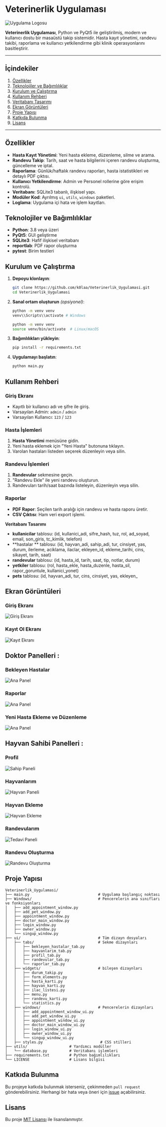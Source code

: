 # Veterinerlik Uygulaması

![Uygulama Logosu](resources/icons/app_icon.png)

**Veterinerlik Uygulaması**, Python ve PyQt5 ile geliştirilmiş, modern ve kullanıcı dostu bir masaüstü takip sistemidir. Hasta kayıt yönetimi, randevu takibi, raporlama ve kullanıcı yetkilendirme gibi klinik operasyonlarını basitleştirir.

---

## İçindekiler

1. [Özellikler](#özellikler)
2. [Teknolojiler ve Bağımlılıklar](#teknolojiler-ve-bağımlılıklar)
3. [Kurulum ve Çalıştırma](#kurulum-ve-çalıştırma)
4. [Kullanım Rehberi](#kullanım-rehberi)
5. [Veritabanı Tasarımı](#veritabanı-tasarımı)
6. [Ekran Görüntüleri](#ekran-görüntüleri)
7. [Proje Yapısı](#proje-yapısı)
8. [Katkıda Bulunma](#katkıda-bulunma)
9. [Lisans](#lisans)

---

## Özellikler

* **Hasta Kayıt Yönetimi**: Yeni hasta ekleme, düzenleme, silme ve arama.
* **Randevu Takip**: Tarih, saat ve hasta bilgilerini içeren randevu oluşturma, güncelleme ve iptal.
* **Raporlama**: Günlük/haftalık randevu raporları, hasta istatistikleri ve detaylı PDF çıktısı.
* **Kullanıcı Yetkilendirme**: Admin ve Personel rollerine göre erişim kontrolü.
* **Veritabanı**: SQLite3 tabanlı, ilişkisel yapı.
* **Modüler Kod**: Ayrılmış `ui`, `utils`, `windows` paketleri.
* **Loglama**: Uygulama içi hata ve işlem kayıtları.

## Teknolojiler ve Bağımlılıklar

* **Python**: 3.8 veya üzeri
* **PyQt5**: GUI geliştirme
* **SQLite3**: Hafif ilişkisel veritabanı
* **reportlab**: PDF rapor oluşturma
* **pytest**: Birim testleri

## Kurulum ve Çalıştırma

1. **Depoyu klonlayın**:

   ```bash
   git clone https://github.com/k0laa/Veterinerlik_Uygulamasi.git
   cd Veterinerlik_Uygulamasi
   ```
2. **Sanal ortam oluşturun** _(opsiyonel)_:

   ```bash
   python -m venv venv
   venv\\Scripts\\activate # Windows
   ```
   ```bash
   python -m venv venv
   source venv/bin/activate  # Linux/macOS
   ```
3. **Bağımlılıkları yükleyin**:

   ```bash
   pip install -r requirements.txt
   ```
4. **Uygulamayı başlatın**:

   ```bash
   python main.py
   ```

## Kullanım Rehberi

### Giriş Ekranı

* Kayıtlı bir kullanıcı adı ve şifre ile giriş.
* Varsayılan Admin: `admin` / `admin`
* Varsayılan Kullanıcı: `123` / `123`

### Hasta İşlemleri

1. **Hasta Yönetimi** menüsüne gidin.
2. Yeni hasta eklemek için "Yeni Hasta" butonuna tıklayın.
3. Varolan hastaları listeden seçerek düzenleyin veya silin.

### Randevu İşlemleri

1. **Randevular** sekmesine geçin.
2. "Randevu Ekle" ile yeni randevu oluşturun.
3. Randevuları tarih/saat bazında listeleyin, düzenleyin veya silin.

### Raporlar

* **PDF Rapor**: Seçilen tarih aralığı için randevu ve hasta raporu üretir.
* **CSV Çıktısı**: Ham veri export işlemi.

**Veritabanı Tasarımı**

* **kullanicilar** tablosu: (id, kullanici_adi, sifre_hash, tuz, rol, ad_soyad, email, son_giris, tc_kimlik, telefon)
* **hastalar
  ** tablosu: (id, hayvan_adi, sahip_adi, tur, cinsiyet, yas, durum, ilerleme, aciklama, ilaclar, ekleyen_id, ekleme_tarihi, cins, sikayet, tarih, saat)
* **randevular** tablosu: (id, hasta_id, tarih, saat, tip, notlar, durum)
* **yetkiler** tablosu: (rol, hasta_ekle, hasta_duzenle, hasta_sil, rapor_goruntule, kullanici_yonet)
* **pets** tablosu: (id, hayvan_adi, tur, cins, cinsiyet, yas, ekleyen_

## Ekran Görüntüleri

### Giriş Ekranı

![Giriş Ekranı](resources/app_photos/login_window.png)

### Kayıt Ol Ekranı

![Kayıt Ekranı](resources/app_photos/signup_window.png)

## Doktor Panelleri :

### Bekleyen Hastalar

![Ana Panel](resources/app_photos/waiting_patients_tab.png)

### Raporlar

![Ana Panel](resources/app_photos/records_tab.png)

### Yeni Hasta Ekleme ve Düzenleme

![Ana Panel](resources/app_photos/appointment_window.png)

## Hayvan Sahibi Panelleri :

### Profil

![Sahip Paneli](resources/app_photos/profile_tab.png)

### Hayvanlarım

![Hayvan Paneli](resources/app_photos/my_pets_tab.png)

### Hayvan Ekleme

![Hayvan Ekleme](resources/app_photos/new_pet_window.png)

### Randevularım

![Tedavi Paneli](resources/app_photos/my_appointments_tab.png)

### Randevu Oluşturma

![Randevu Oluşturma](resources/app_photos/new_appointment_window.png)

## Proje Yapısı

```
Veterinerlik_Uygulamasi/
├── main.py                               # Uygulama başlangıç noktası
├── Windows/                              # Pencerelerin ana sınıfları ve fonksiyonları
│   ├── add_appointment_window.py         
│   ├── add_pet_window.py                 
│   ├── appointment_window.py             
│   ├── doctor_main_window.py             
│   ├── login_window.py                   
│   ├── owner_window.py                   
│   └── singup_window.py                  
├── ui/                                   # Tüm dizayn dosyaları
│   ├── tabs/                             # Sekme dizaynları
│   │   ├── bekleyen_hastalar_tab.py      
│   │   ├── hayvanlarim_tab.py            
│   │   ├── profil_tab.py                 
│   │   ├── randevular_tab.py             
│   │   └── raporlar_tab.py               
│   ├── widgets/                          # bileşen dizaynları
│   │   ├── durum_takip.py      
│   │   ├── form_elements.py    
│   │   ├── hasta_karti.py      
│   │   ├── hayvan_karti.py     
│   │   ├── ilac_listesi.py     
│   │   ├── menu.py             
│   │   ├── randevu_karti.py    
│   │   └── statistics.py 
│   ├── windows/                          # Pencerelerin dizaynları
│   │   ├── add_appointment_window_ui.py         
│   │   ├── add_pet_window_ui.py                 
│   │   ├── appointment_window_ui.py             
│   │   ├── doctor_main_window_ui.py             
│   │   ├── login_window_ui.py                   
│   │   ├── owner_window_ui.py                   
│   │   └── singup_window_ui.py      
│   ├── styles.py                          # CSS stilleri
├── utils/                   # Yardımcı modüller
│   └── database.py          # Veritabanı işlemleri
├── requirements.txt         # Python bağımlılıkları
└── LICENSE                  # Lisans bilgisi
```

## Katkıda Bulunma

Bu projeye katkıda bulunmak isterseniz, çekinmeden `pull request` gönderebilirsiniz. Herhangi bir hata veya öneri için
[issue](https://github.com/k0laa/Veterinerlik_Uygulamasi/issues) açabilirsiniz.

## Lisans

Bu proje [MIT Lisansı](LICENSE) ile lisanslanmıştır.




